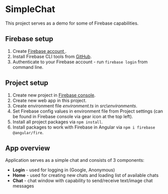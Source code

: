 # SimpleChat

This project serves as a demo for some of Firebase capabilities.

## Firebase setup

1. Create [Firebase account ](firebase.google.com).
2. Install Firebase CLI tools from [GitHub](https://github.com/firebase/firebase-tools).
3. Authenticate to your Firebase account - run `firebase login` from command line.

## Project setup

1. Create new project in [Firebase console](console.firebase.google.com).
2. Create new web app in this project.
3. Create environment file *environment.ts* in *src\environments*.
4. Set Firebase config values in environment file from Project settings (can be found in Firebase console via gear icon at the top left).
5. Install all project packages via `npm install`.
6. Install packages to work with Firebase in Angular via `npm i firebase @angular/fire`.

## App overview

Application serves as a simple chat and consists of 3 components:
- **Login** - used for logging in (Google, Anonymous)
- **Home** - used for creating new chats and loading list of available chats
- **Chat** - chat window with capability to send/receive text/image chat messages
